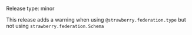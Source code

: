 Release type: minor

This release adds a warning when using `@strawberry.federation.type`
but not using `strawberry.federation.Schema`
